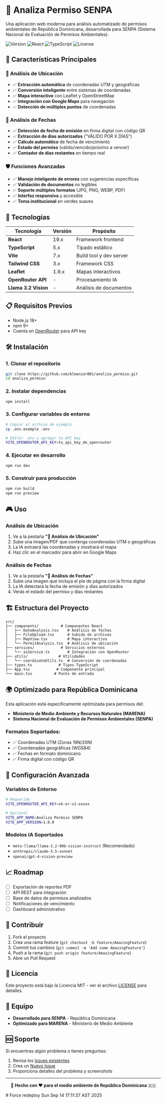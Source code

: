 # 🌿 Analiza Permiso SENPA

Una aplicación web moderna para análisis automatizado de permisos ambientales de República Dominicana, desarrollada para SENPA (Sistema Nacional de Evaluación de Permisos Ambientales).

![Version](https://img.shields.io/badge/version-1.0.0-green.svg)
![React](https://img.shields.io/badge/React-19.x-blue.svg)
![TypeScript](https://img.shields.io/badge/TypeScript-5.x-blue.svg)
![License](https://img.shields.io/badge/license-MIT-green.svg)

## 🎯 Características Principales

### 📍 Análisis de Ubicación
- ✅ **Extracción automática** de coordenadas UTM y geográficas
- ✅ **Conversión inteligente** entre sistemas de coordenadas
- ✅ **Mapa interactivo** con Leaflet y OpenStreetMap
- ✅ **Integración con Google Maps** para navegación
- ✅ **Detección de múltiples puntos** de coordenadas

### 📅 Análisis de Fechas
- ✅ **Detección de fecha de emisión** en firma digital con código QR
- ✅ **Extracción de días autorizados** ("VÁLIDO POR X DÍAS")
- ✅ **Cálculo automático** de fecha de vencimiento
- ✅ **Estado del permiso** (válido/vencido/próximo a vencer)
- ✅ **Contador de días restantes** en tiempo real

### 🛡️ Funciones Avanzadas
- ✅ **Manejo inteligente de errores** con sugerencias específicas
- ✅ **Validación de documentos** no legibles
- ✅ **Soporte múltiples formatos** (JPG, PNG, WEBP, PDF)
- ✅ **Interfaz responsiva** y accesible
- ✅ **Tema institucional** en verdes suaves

## 🚀 Tecnologías

| Tecnología | Versión | Propósito |
|------------|---------|-----------|
| **React** | 19.x | Framework frontend |
| **TypeScript** | 5.x | Tipado estático |
| **Vite** | 7.x | Build tool y dev server |
| **Tailwind CSS** | 3.x | Framework CSS |
| **Leaflet** | 1.9.x | Mapas interactivos |
| **OpenRouter API** | - | Procesamiento IA |
| **Llama 3.2 Vision** | - | Análisis de documentos |

## 📋 Requisitos Previos

- Node.js 18+ 
- npm 9+
- Cuenta en [OpenRouter](https://openrouter.ai) para API key

## 🛠️ Instalación

### 1. Clonar el repositorio
```bash
git clone https://github.com/Almanzar001/analiza_permiso.git
cd analiza_permiso
```

### 2. Instalar dependencias
```bash
npm install
```

### 3. Configurar variables de entorno
```bash
# Copiar el archivo de ejemplo
cp .env.example .env

# Editar .env y agregar tu API key
VITE_OPENROUTER_API_KEY=tu_api_key_de_openrouter
```

### 4. Ejecutar en desarrollo
```bash
npm run dev
```

### 5. Construir para producción
```bash
npm run build
npm run preview
```

## 🎮 Uso

### Análisis de Ubicación
1. Ve a la pestaña **"📍 Análisis de Ubicación"**
2. Sube una imagen/PDF que contenga coordenadas UTM o geográficas
3. La IA extraerá las coordenadas y mostrará el mapa
4. Haz clic en el marcador para abrir en Google Maps

### Análisis de Fechas
1. Ve a la pestaña **"📅 Análisis de Fechas"**
2. Sube una imagen que incluya el pie de página con la firma digital
3. La IA detectará la fecha de emisión y días autorizados
4. Verás el estado del permiso y días restantes

## 🏗️ Estructura del Proyecto

```
src/
├── components/          # Componentes React
│   ├── DateAnalysis.tsx    # Análisis de fechas
│   ├── FileUpload.tsx      # Subida de archivos
│   ├── MapView.tsx         # Mapa interactivo
│   └── PermitAnalysis.tsx  # Análisis de ubicación
├── services/            # Servicios externos
│   └── aiService.ts        # Integración con OpenRouter
├── utils/              # Utilidades
│   └── coordinateUtils.ts  # Conversión de coordenadas
├── types.ts            # Tipos TypeScript
├── App.tsx            # Componente principal
└── main.tsx          # Punto de entrada
```

## 🌍 Optimizado para República Dominicana

Esta aplicación está específicamente optimizada para permisos del:
- **Ministerio de Medio Ambiente y Recursos Naturales (MARENA)**
- **Sistema Nacional de Evaluación de Permisos Ambientales (SENPA)**

### Formatos Soportados:
- ✅ Coordenadas UTM (Zonas 19N/20N)
- ✅ Coordenadas geográficas (WGS84)
- ✅ Fechas en formato dominicano
- ✅ Firma digital con código QR

## 🔧 Configuración Avanzada

### Variables de Entorno
```bash
# Requerido
VITE_OPENROUTER_API_KEY=sk-or-v1-xxxxx

# Opcional
VITE_APP_NAME=Analiza Permiso SENPA
VITE_APP_VERSION=1.0.0
```

### Modelos IA Soportados
- `meta-llama/llama-3.2-90b-vision-instruct` (Recomendado)
- `anthropic/claude-3.5-sonnet`
- `openai/gpt-4-vision-preview`

## 📈 Roadmap

- [ ] Exportación de reportes PDF
- [ ] API REST para integración
- [ ] Base de datos de permisos analizados  
- [ ] Notificaciones de vencimiento
- [ ] Dashboard administrativo

## 🤝 Contribuir

1. Fork el proyecto
2. Crea una rama feature (`git checkout -b feature/AmazingFeature`)
3. Commit tus cambios (`git commit -m 'Add some AmazingFeature'`)
4. Push a la rama (`git push origin feature/AmazingFeature`)
5. Abre un Pull Request

## 📝 Licencia

Este proyecto está bajo la Licencia MIT - ver el archivo [LICENSE](LICENSE) para detalles.

## 👥 Equipo

- **Desarrollado para SENPA** - República Dominicana
- **Optimizado para MARENA** - Ministerio de Medio Ambiente

## 🆘 Soporte

Si encuentras algún problema o tienes preguntas:

1. Revisa los [Issues existentes](https://github.com/Almanzar001/analiza_permiso/issues)
2. Crea un [Nuevo Issue](https://github.com/Almanzar001/analiza_permiso/issues/new)
3. Proporciona detalles del problema y screenshots

---

<div align="center">
  <p>🌿 <strong>Hecho con ❤️ para el medio ambiente de República Dominicana</strong> 🇩🇴</p>
</div># Force redeploy Sun Sep 14 17:11:37 AST 2025

